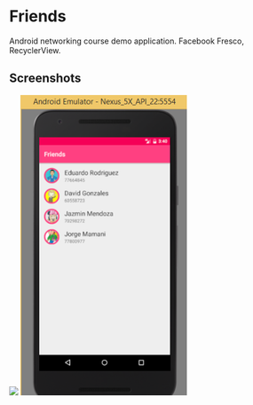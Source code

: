# Friends

Android networking course demo application. Facebook Fresco, RecyclerView.

## Screenshots

<img src="https://user-images.githubusercontent.com/1444991/29998102-4e633820-8ff0-11e7-8895-88bc73f125e2.png" width="300">
<img src="https://raw.githubusercontent.com/AntonioSalazarIch/CNA-Friends-master/master/screenshot/Friends.png" width="300">
